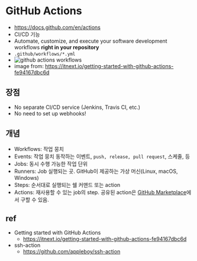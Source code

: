 # GitHub Actions
* https://docs.github.com/en/actions
* CI/CD 기능
* Automate, customize, and execute your software development workflows **right in your repository**
* `.github/workflows/*.yml`
* <img src="https://miro.medium.com/max/1000/1*8mUtip6z_oydfLi4P86KUw.png" alt="github actions workflows" class="img">
* image from: https://itnext.io/getting-started-with-github-actions-fe94167dbc6d

## 장점
* No separate CI/CD service (Jenkins, Travis CI, etc.)
* No need to set up webhooks!

## 개념
* Workflows: 작업 뭉치
* Events: 작업 뭉치 동작하는 이벤트, `push, release, pull request`, 스케줄, 등
* Jobs: 동시 수행 가능한 작업 단위
* Runners: Job 실행되는 곳. GitHub이 제공하는 가상 머신(Linux, macOS, Windows)
* Steps: 순서대로 실행되는 쉘 커맨드 또는 action
* Actions: 재사용할 수 있는 job의 step. 공유된 action은 [GitHub Marketplace](https://github.com/marketplace?type=actions)에서 구할 수 있음.

## ref
* Getting started with GitHub Actions
  * https://itnext.io/getting-started-with-github-actions-fe94167dbc6d
* ssh-action
  * https://github.com/appleboy/ssh-action
